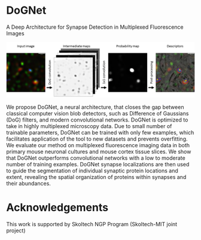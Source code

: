 # DoGNet
A Deep Architecture for Synapse Detection in Multiplexed Fluorescence Images

![Alt text](images/pipeline.png?raw=true "DoGNet Pipeline")

We propose DoGNet, a neural architecture, that closes the gap between classical computer vision blob detectors, such as Difference of Gaussians (DoG) filters, and modern convolutional networks. DoGNet is optimized to take in highly multiplexed microscopy data. Due to small number of trainable parameters, DoGNet can be trained with only few examples, which facilitates application of the tool to new datasets and prevents overfitting. We evaluate our method on multiplexed fluorescence imaging data in both primary mouse neuronal cultures and mouse cortex tissue slices. We show that DoGNet outperforms convolutional networks with a low to moderate number of training examples. DoGNet synapse localizations are then used to guide the segmentation of individual synaptic protein locations and extent, revealing the spatial organization of proteins within synapses and their abundances.

# Acknowledgements
This work is supported by Skoltech NGP Program (Skoltech-MIT joint project)
